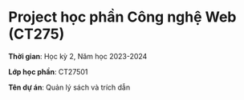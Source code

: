 # Project học phần Công nghệ Web (CT275)

**Thời gian**: Học kỳ 2, Năm học 2023-2024

**Lớp học phần**: CT27501

**Tên dự án**: Quản lý sách và trích dẫn
